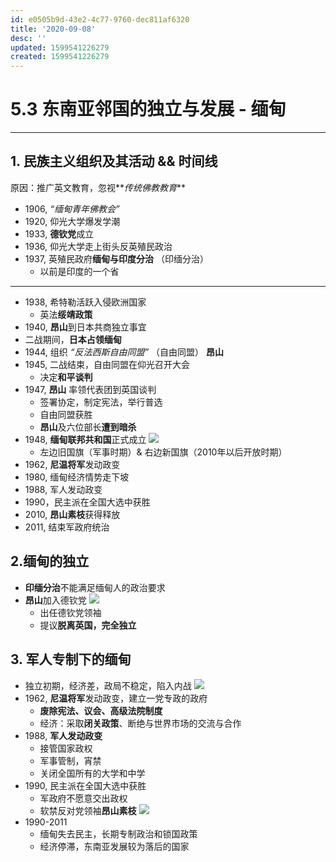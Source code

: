 ```yaml
---
id: e0505b9d-43e2-4c77-9760-dec811af6320
title: '2020-09-08'
desc: ''
updated: 1599541226279
created: 1599541226279
---
```


# 5.3 东南亚邻国的独立与发展 - 缅甸
---
## 1. 民族主义组织及其活动 && 时间线
原因：推广英文教育，忽视**_传统佛教教育_**
- 1906, _“缅甸青年佛教会”_
- 1920, 仰光大学爆发学潮
- 1933, **德钦党**成立
- 1936, 仰光大学走上街头反英殖民政治
- 1937, 英殖民政府**缅甸与印度分治** （印缅分治）
    - 以前是印度的一个省
---
- 1938, 希特勒活跃入侵欧洲国家
    - 英法**绥靖政策**
- 1940, **昂山**到日本共商独立事宜
- 二战期间，**日本占领缅甸**
- 1944, 组织 _“反法西斯自由同盟”_ （自由同盟）
    **昂山**
- 1945, 二战结束，自由同盟在仰光召开大会
    - 决定**和平谈判**
- 1947, **昂山** 率领代表团到英国谈判
    - 签署协定，制定宪法，举行普选
    - 自由同盟获胜
    - **昂山**及六位部长**遭到暗杀**
- 1948, **缅甸联邦共和国**正式成立
![](/assets/images/2020-09-08-13-34-29.png)
    - 左边旧国旗（军事时期）& 右边新国旗（2010年以后开放时期）
- 1962, **尼温将军**发动政变
- 1980, 缅甸经济情势走下坡
- 1988, 军人发动政变
- 1990，民主派在全国大选中获胜
- 2010, **昂山素枝**获得释放
- 2011, 结束军政府统治

## 2.缅甸的独立
- **印缅分治**不能满足缅甸人的政治要求
- **昂山**加入德钦党
    ![](/assets/images/2020-09-08-13-24-49.png)
    - 出任德钦党领袖
    - 提议**脱离英国，完全独立**

## 3. 军人专制下的缅甸
- 独立初期，经济差，政局不稳定，陷入内战
![](/assets/images/2020-09-08-13-40-52.png)
- 1962, **尼温将军**发动政变，建立一党专政的政府
    - **废除宪法、议会、高级法院制度**
    - 经济：采取**闭关政策**、断绝与世界市场的交流与合作
- 1988, **军人发动政变**
    - 接管国家政权
    - 军事管制，宵禁
    - 关闭全国所有的大学和中学
- 1990, 民主派在全国大选中获胜
    - 军政府不愿意交出政权
    - 软禁反对党领袖**昂山素枝**
    ![](/assets/images/2020-09-08-13-46-12.png)
- 1990-2011
    - 缅甸失去民主，长期专制政治和锁国政策
    - 经济停滞，东南亚发展较为落后的国家

